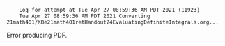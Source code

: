         Log for attempt at Tue Apr 27 08:59:36 AM PDT 2021 (11923)
        Tue Apr 27 08:59:36 AM PDT 2021 Converting 21math401/KBe21math401retHandout24EvaluatingDefiniteIntegrals.org...
Error producing PDF.

